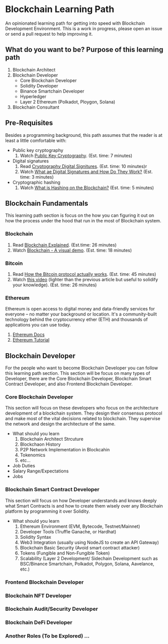 # Blockchain Learning Path
An opinionated learning path for getting into speed with Blockchain Development Environment. This is a
work in progress, please open an issue or send a pull request to help improving it.

## What do you want to be? Purpose of this learning path
1. Blockchain Architect
2. Blockchain Developer
    - Core Blockchain Developer
    - Solidity Developer
    - Binance Smartchain Developer
    - Hyperledger
    - Layer 2 Ethereum (Polkadot, Ploygon, Solana)
3. Blockchain Consultant

## Pre-Requisites
Besides a programming background, this path assumes that the reader is at least a little comfortable
with:
- Public key cryptography
  1. Watch [Public Key Cryptography](https://www.youtube.com/watch?v=GSIDS_lvRv4). (Est. time: 7 minutes)
- Digital signatures
  1. Read [Cryptography Digital Signitures](https://www.tutorialspoint.com/cryptography/cryptography_digital_signatures.htm). (Est. time: 10 minutes)r
  2. Watch [What ae Digital Signatures and How Do They Work?](https://www.youtube.com/watch?v=JR4_RBb8A9Q) (Est. time: 3 minutes)
- Cryptographic hashing
  1. Watch [What is Hashing on the Blockchain?](https://www.youtube.com/watch?v=IGSB9zoSx70) (Est. time: 5 minutes)


## Blockchain Fundamentals
This learning path section is focus on the how you can figuring it out on how the process under the hood that run in the most of Blockchain system.

### Blockchain
1. Read [Blockchain Explained](https://www.investopedia.com/terms/b/blockchain.asp). (Est.time: 26 minutes)
2. Watch [Blockchain - A visual demo](https://www.youtube.com/watch?v=_160oMzblY8). (Est. time: 18 minutes)

### Bitcoin
1. Read [How the Bitcoin protocol actually works](http://www.michaelnielsen.org/ddi/how-the-bitcoin-protocol-actually-works/). (Est. time: 45 minutes)
2. Watch [this video](https://www.youtube.com/watch?v=bBC-nXj3Ng4) (lighter than the previous
   article but useful to solidify your knowledge). (Est. time: 26 minutes)

### Ethereum
Ethereum is open access to digital money and data-friendly services for everyone – no matter your background or location. It's a community-built technology behind the cryptocurrency ether (ETH) and thousands of applications you can use today.
1. [Ethereum Docs](https://ethereum.org/en/developers/docs/)
2. [Ethereum Tutorial](https://ethereum.org/en/developers/tutorials/)

## Blockchain Developer
For the people who want to become Blockchain Developer you can follow this learning path section. This section will be focus on many types of Developer, there are the Core Blockchain Developer, Blockchain Smart Contract Developer, and also Frontend Blockchain Developer. 

### Core Blockchain Developer
This section will focus on these developers who focus on the architecture development of a blockchain system. They design their consensus protocol and make most of the vital decisions related to blockchain. They supervise the network and design the architecture of the same.
- What should you learn
    1. Blockchain Architect Strcuture
    2. Blockchaon History 
    3. P2P Network Implementation in Blockcahin
    4. Tokenomics
    5. etc...
- Job Duties
- Salary Range/Expectations
- Jobs

### Blockchain Smart Contract Developer
This section will focus on how Developer understands and knows deeply what Smart Contracts is and how to create them wisely over any Blockchain platform by programming it over Solidity.
- What should you learn
    1. Ethereum Environment (EVM, Bytecode, Testnet/Mainnet)
    2. Developer Tools (Truffle Ganache, or Hardhat)
    3. Solidity Syntax
    4. Web3 Integration (usually using NodeJS to create an API Gateway)
    5. Blockchain Basic Security (Avoid smart contract attacker)
    6. Tokens (Fungible and Non-Fungible Token)
    7. Scalability (Layer 2 Development/ Sidechain Development such as BSC/Binance Smartchain, Polkadot, Polygon, Solana, Aavelance, etc.)

### Frontend Blockchain Developer
### Blockchain NFT Developer
### Blockchain Audit/Security Developer
### Blockchain DeFi Developer
### Another Roles (To be Explored) ...